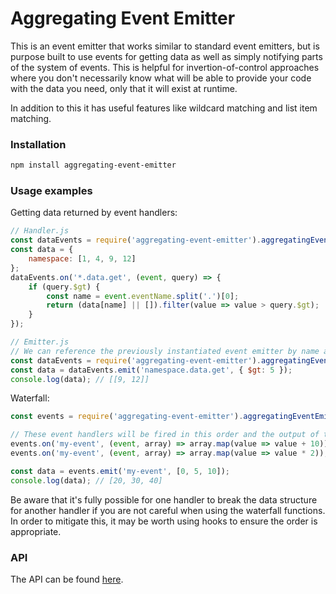 # Aggregating Event Emitter

This is an event emitter that works similar to standard event emitters, but is purpose built to use events for getting
data as well as simply notifying parts of the system of events. This is helpful for invertion-of-control approaches
where you don't necessarily know what will be able to provide your code with the data you need, only that it will
exist at runtime.

In addition to this it has useful features like wildcard matching and list item matching.

### Installation

```sh
npm install aggregating-event-emitter
```

### Usage examples

Getting data returned by event handlers:

```js
// Handler.js
const dataEvents = require('aggregating-event-emitter').aggregatingEventEmitter({ name: 'data', wildcards: true });
const data = {
    namespace: [1, 4, 9, 12]
};
dataEvents.on('*.data.get', (event, query) => {
    if (query.$gt) {
        const name = event.eventName.split('.')[0];
        return (data[name] || []).filter(value => value > query.$gt);
    }
});

// Emitter.js
// We can reference the previously instantiated event emitter by name and don't need to provide other options to it.
const dataEvents = require('aggregating-event-emitter').aggregatingEventEmitter({ name: 'data' });
const data = dataEvents.emit('namespace.data.get', { $gt: 5 });
console.log(data); // [[9, 12]]
```

Waterfall:

```js
const events = require('aggregating-event-emitter').aggregatingEventEmitter();

// These event handlers will be fired in this order and the output of the first will be passed to the input of the second.
events.on('my-event', (event, array) => array.map(value => value + 10));
events.on('my-event', (event, array) => array.map(value => value * 2));

const data = events.emit('my-event', [0, 5, 10]);
console.log(data); // [20, 30, 40]
```

Be aware that it's fully possible for one handler to break the data structure for another handler if you are not careful when
using the waterfall functions. In order to mitigate this, it may be worth using hooks to ensure the order is appropriate.

### API

The API can be found [here](out/index.html).
